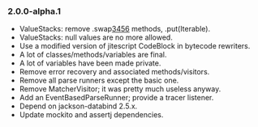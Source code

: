 ### 2.0.0-alpha.1

* ValueStacks: remove .swap[3456]() methods, .put(Iterable).
* ValueStacks: null values are no more allowed.
* Use a modified version of jitescript CodeBlock in bytecode rewriters.
* A lot of classes/methods/variables are final.
* A lot of variables have been made private.
* Remove error recovery and associated methods/visitors.
* Remove all parse runners except the basic one.
* Remove MatcherVisitor; it was pretty much useless anyway.
* Add an EventBasedParseRunner; provide a tracer listener.
* Depend on jackson-databind 2.5.x.
* Update mockito and assertj dependencies.

